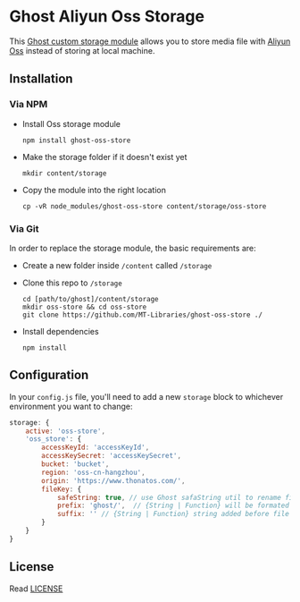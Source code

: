 # Ghost Aliyun Oss Storage

This [Ghost custom storage module](https://github.com/TryGhost/Ghost/wiki/Using-a-custom-storage-module) allows you to store media file with [Aliyun Oss](https://cn.aliyun.com/product/oss) instead of storing at local machine.

## Installation

### Via NPM

- Install Oss storage module

  ```
  npm install ghost-oss-store
  ```
  
- Make the storage folder if it doesn't exist yet

  ```
  mkdir content/storage
  ```
  
- Copy the module into the right location

  ```
  cp -vR node_modules/ghost-oss-store content/storage/oss-store
  ```

### Via Git

In order to replace the storage module, the basic requirements are:

- Create a new folder inside `/content` called `/storage`

- Clone this repo to `/storage`

  ```
  cd [path/to/ghost]/content/storage
  mkdir oss-store && cd oss-store
  git clone https://github.com/MT-Libraries/ghost-oss-store ./
  ```

- Install dependencies

  ```
  npm install
  ```

## Configuration

In your `config.js` file, you'll need to add a new `storage` block to whichever environment you want to change:

```javascript
storage: {
    active: 'oss-store',
    'oss_store': {
        accessKeyId: 'accessKeyId',
        accessKeySecret: 'accessKeySecret',
        bucket: 'bucket',
        region: 'oss-cn-hangzhou',
        origin: 'https://www.thonatos.com/',                
        fileKey: {
            safeString: true, // use Ghost safaString util to rename filename, e.g. Chinese to Pinyin
            prefix: 'ghost/',  // {String | Function} will be formated by moment.js, using `[]` to escape,
            suffix: '' // {String | Function} string added before file extname.
        }
    }
}
```

## License

Read [LICENSE](LICENSE)